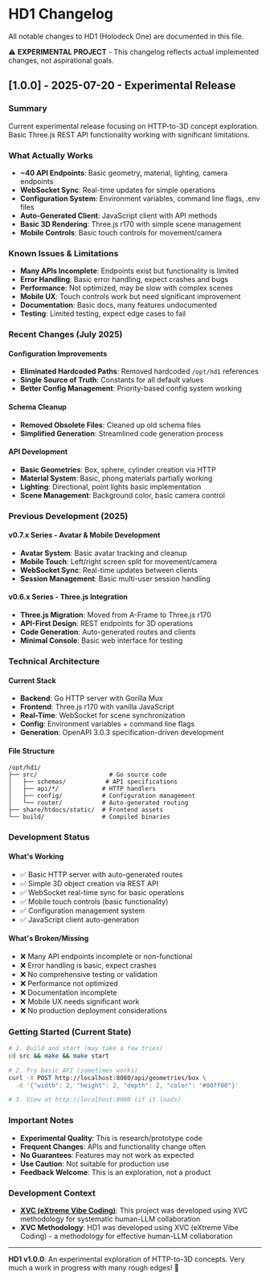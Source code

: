 # HD1 Changelog

All notable changes to HD1 (Holodeck One) are documented in this file.

⚠️ **EXPERIMENTAL PROJECT** - This changelog reflects actual implemented changes, not aspirational goals.

## [1.0.0] - 2025-07-20 - Experimental Release

### Summary
Current experimental release focusing on HTTP-to-3D concept exploration. 
Basic Three.js REST API functionality working with significant limitations.

### What Actually Works
- **~40 API Endpoints**: Basic geometry, material, lighting, camera endpoints
- **WebSocket Sync**: Real-time updates for simple operations
- **Configuration System**: Environment variables, command line flags, .env files
- **Auto-Generated Client**: JavaScript client with API methods
- **Basic 3D Rendering**: Three.js r170 with simple scene management
- **Mobile Controls**: Basic touch controls for movement/camera

### Known Issues & Limitations
- **Many APIs Incomplete**: Endpoints exist but functionality is limited
- **Error Handling**: Basic error handling, expect crashes and bugs  
- **Performance**: Not optimized, may be slow with complex scenes
- **Mobile UX**: Touch controls work but need significant improvement
- **Documentation**: Basic docs, many features undocumented
- **Testing**: Limited testing, expect edge cases to fail

### Recent Changes (July 2025)

#### Configuration Improvements
- **Eliminated Hardcoded Paths**: Removed hardcoded `/opt/hd1` references
- **Single Source of Truth**: Constants for all default values
- **Better Config Management**: Priority-based config system working

#### Schema Cleanup  
- **Removed Obsolete Files**: Cleaned up old schema files
- **Simplified Generation**: Streamlined code generation process

#### API Development
- **Basic Geometries**: Box, sphere, cylinder creation via HTTP
- **Material System**: Basic, phong materials partially working
- **Lighting**: Directional, point lights basic implementation
- **Scene Management**: Background color, basic camera control

### Previous Development (2025)

#### v0.7.x Series - Avatar & Mobile Development
- **Avatar System**: Basic avatar tracking and cleanup
- **Mobile Touch**: Left/right screen split for movement/camera
- **WebSocket Sync**: Real-time updates between clients
- **Session Management**: Basic multi-user session handling

#### v0.6.x Series - Three.js Integration  
- **Three.js Migration**: Moved from A-Frame to Three.js r170
- **API-First Design**: REST endpoints for 3D operations
- **Code Generation**: Auto-generated routes and clients
- **Minimal Console**: Basic web interface for testing

### Technical Architecture

#### Current Stack
- **Backend**: Go HTTP server with Gorilla Mux
- **Frontend**: Three.js r170 with vanilla JavaScript
- **Real-Time**: WebSocket for scene synchronization
- **Config**: Environment variables + command line flags
- **Generation**: OpenAPI 3.0.3 specification-driven development

#### File Structure
```
/opt/hd1/
├── src/                    # Go source code
│   ├── schemas/           # API specifications  
│   ├── api/*/            # HTTP handlers
│   ├── config/           # Configuration management
│   └── router/           # Auto-generated routing
├── share/htdocs/static/  # Frontend assets
└── build/                # Compiled binaries
```

### Development Status

#### What's Working
- ✅ Basic HTTP server with auto-generated routes
- ✅ Simple 3D object creation via REST API
- ✅ WebSocket real-time sync for basic operations
- ✅ Mobile touch controls (basic functionality)
- ✅ Configuration management system
- ✅ JavaScript client auto-generation

#### What's Broken/Missing
- ❌ Many API endpoints incomplete or non-functional
- ❌ Error handling is basic, expect crashes
- ❌ No comprehensive testing or validation
- ❌ Performance not optimized
- ❌ Documentation incomplete
- ❌ Mobile UX needs significant work
- ❌ No production deployment considerations

### Getting Started (Current State)

```bash
# 1. Build and start (may take a few tries)
cd src && make && make start

# 2. Try basic API (sometimes works)
curl -X POST http://localhost:8080/api/geometries/box \
  -d '{"width": 2, "height": 2, "depth": 2, "color": "#00ff00"}'

# 3. View at http://localhost:8080 (if it loads)
```

### Important Notes
- **Experimental Quality**: This is research/prototype code
- **Frequent Changes**: APIs and functionality change often  
- **No Guarantees**: Features may not work as expected
- **Use Caution**: Not suitable for production use
- **Feedback Welcome**: This is an exploration, not a product

### Development Context
- **[XVC (eXtreme Vibe Coding)](https://github.com/osakka/xvc/tree/main)**: This project was developed using XVC methodology for systematic human-LLM collaboration
- **XVC Methodology**: HD1 was developed using XVC (eXtreme Vibe Coding) - a methodology for effective human-LLM collaboration

---

**HD1 v1.0.0**: An experimental exploration of HTTP-to-3D concepts. 
Very much a work in progress with many rough edges! 🧪